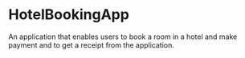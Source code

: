 # HotelBookingApp
An application that enables users to book a room in a hotel and make payment and to get a receipt from the application.
